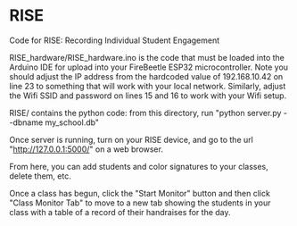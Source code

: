 # RISE
Code for RISE: Recording Individual Student Engagement

RISE_hardware/RISE_hardware.ino is the code that must be loaded into the Arduino IDE for upload into your FireBeetle ESP32 microcontroller. Note you should adjust the IP address from the hardcoded value of 192.168.10.42 on line 23 to something that will work with your local network. Similarly, adjust the Wifi SSID and password on lines 15 and 16 to work with your Wifi setup.

RISE/ contains the python code: from this directory, run "python server.py --dbname my_school.db"

Once server is running, turn on your RISE device, and go to the url "http://127.0.0.1:5000/" on a web browser.

From here, you can add students and color signatures to your classes, delete them, etc. 

Once a class has begun, click the "Start Monitor" button and then click "Class Monitor Tab" to move to a new tab showing the students in your class with a table of a record of their handraises for the day.

